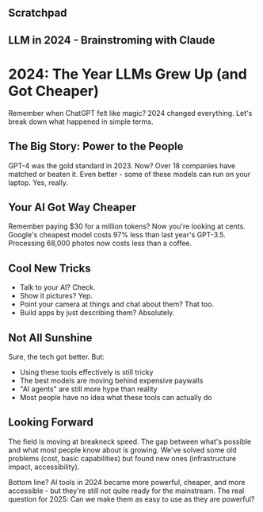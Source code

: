 ## Scratchpad
## LLM in 2024 - Brainstroming with Claude

# 2024: The Year LLMs Grew Up (and Got Cheaper)

Remember when ChatGPT felt like magic? 2024 changed everything. Let's break down what happened in simple terms.

## The Big Story: Power to the People

GPT-4 was the gold standard in 2023. Now? Over 18 companies have matched or beaten it. Even better - some of these models can run on your laptop. Yes, really.

## Your AI Got Way Cheaper

Remember paying $30 for a million tokens? Now you're looking at cents. Google's cheapest model costs 97% less than last year's GPT-3.5. Processing 68,000 photos now costs less than a coffee.

## Cool New Tricks

- Talk to your AI? Check.
- Show it pictures? Yep.
- Point your camera at things and chat about them? That too.
- Build apps by just describing them? Absolutely.

## Not All Sunshine

Sure, the tech got better. But:

- Using these tools effectively is still tricky
- The best models are moving behind expensive paywalls
- "AI agents" are still more hype than reality
- Most people have no idea what these tools can actually do

## Looking Forward

The field is moving at breakneck speed. The gap between what's possible and what most people know about is growing. We've solved some old problems (cost, basic capabilities) but found new ones (infrastructure impact, accessibility).

Bottom line? AI tools in 2024 became more powerful, cheaper, and more accessible - but they're still not quite ready for the mainstream. The real question for 2025: Can we make them as easy to use as they are powerful?
